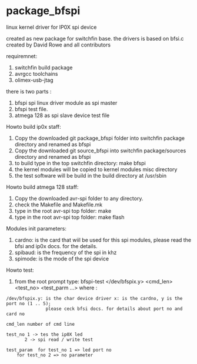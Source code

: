 package_bfspi
=============

linux kernel driver for IP0X spi device

created as new package for switchfin base.
the drivers is based on bfsi.c created by David Rowe and all contributors


requiremnet:
1. switchfin build package 
2. avrgcc toolchains
3. olimex-usb-jtag

there is two parts :
  1. bfspi spi linux driver module as spi master
  2. bfspi test file.
  3. atmega 128 as spi slave device test file

Howto build ip0x staff:
  1. Copy the downloaded git package_bfspi folder into switchfin package directory and renamed as bfspi
  2. Copy the downloaded git source_bfspi into switchfin package/sources directory and renamed as bfspi
  2. to build type in the top switchfin directory: make bfspi
  3. the kernel modules will be copied to kernel modules misc directory
  4. the test software will be build in the build directory at /usr/sbin
  
Howto build atmega 128 staff:
  1. Copy the downloaded avr-spi folder to any directory.
  2. check the Makefile and Makefile.mk 
  3. type in the root avr-spi top folder: make
  4. type in the root avr-spi top folder: make flash

Modules init parameters:
  1. cardno: is the card that wiil be used for this spi modules, please read the bfsi and ip0x docs. for the details.
  2. spibaud: is the frequency  of the spi in khz
  3. spimode: is the mode of the spi device

Howto test:
  1. from the root prompt type: bfspi-test </dev/bfspix.y> <cmd_len> <test_no> <test_parm ...>
   where :

    /dev/bfspix.y: is the char device driver x: is the cardno, y is the port no (1 .. 5);
                   please ceck bfsi docs. for details about port no and card no

    cmd_len number of cmd line

    test_no 1 -> tes the ip0X led 
           2 -> spi read / write test

    test_param  for test_no 1 => led port no
		for test_no 2 => no parameter



